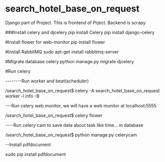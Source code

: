 search_hotel_base_on_request
============================

Django part of Project.
This is frontend of Prject.
Backend is scrapy



###Install celery and djcelery
pip install Celery
pip install django-celery

#Install flower for web-monitor
pip install flower

#Install RabbitMQ
sudo apt-get install rabbitmq-server


#MIgrate database celery
python manage.py migrate djcelery

#Run celery

--------Run worker and beat(scheduler)

/search_hotel_base_on_request$ celery -A search_hotel_base_on_request worker  -l info -B 



---Run celery web monitor, we will have a web monitor at localhost:5555

/search_hotel_base_on_request$ celery flower




----Run celery cam to save data about task like time... in database

/search_hotel_base_on_request$ python manage.py celerycam


--Install pdfdocument

sudo pip install pdfdocument
